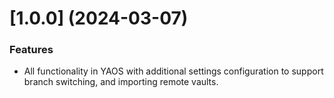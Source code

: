 # [1.0.0] (2024-03-07)

### Features

* All functionality in YAOS with additional settings configuration to support branch switching, and importing remote vaults.

<!-- # [0.7.0](https://github.com/mahyarmirrashed/yaos/compare/0.6.3...0.7.0) (2023-11-02)


### Features

* add command for sync action ([a0b03ec](https://github.com/mahyarmirrashed/yaos/commit/a0b03ec667d4ae7c5fc463aea1e50bcf187f6f62))

## [0.6.3](https://github.com/mahyarmirrashed/yaos/compare/0.6.2...0.6.3) (2023-10-28)

## [0.6.2](https://github.com/mahyarmirrashed/yaos/compare/0.6.1...0.6.2) (2023-10-28)


### Bug Fixes

* await async stage all command ([3dd9554](https://github.com/mahyarmirrashed/yaos/commit/3dd9554e61ec950adf2da79d12508c44b5226b3b))

## [0.6.1](https://github.com/mahyarmirrashed/yaos/compare/0.6.0...0.6.1) (2023-07-22)


### Bug Fixes

* conform to more universal standard of delimiting with `T` ([5644953](https://github.com/mahyarmirrashed/yaos/commit/564495301ebc075b24d9327cafa80c3ae61a1a82))

# [0.6.0](https://github.com/mahyarmirrashed/yaos/compare/0.5.0...0.6.0) (2023-07-22)


### Bug Fixes

* properly detect if is rebasing ([cd8ba77](https://github.com/mahyarmirrashed/yaos/commit/cd8ba779b4b99c2d95992a6d65eb12204d6a8323))
* properly format commit message template datetime ([724ad4e](https://github.com/mahyarmirrashed/yaos/commit/724ad4e0dc1321e4446ee9d326b98bddc507c87b))
* use default device name if not set ([23a9dd4](https://github.com/mahyarmirrashed/yaos/commit/23a9dd4f8319e109936fec3fe196d3773f90c04c))


### Features

* add create issue setting for users to report issues ([18f9592](https://github.com/mahyarmirrashed/yaos/commit/18f95927a31f749a7e15c1009d1e7e48837e50e8))
* add debugging message for when rebasing ([6ed0c37](https://github.com/mahyarmirrashed/yaos/commit/6ed0c37f728067770508e25f11d154d6aacdd031))
* add device name setting with ability to set/unset it ([45ee678](https://github.com/mahyarmirrashed/yaos/commit/45ee6784dcdfbabb1fa594d05def30762d6f42c1))
* add settings for git service to access ([7f194d2](https://github.com/mahyarmirrashed/yaos/commit/7f194d21e502cecf6dd61ba35518452a21524a0f))
* add settings tab with option to set device name ([3261db9](https://github.com/mahyarmirrashed/yaos/commit/3261db95c2fbfd9398448d4431b260c8a9c206c8))
* add toggle settings for file sync and configuration sync ([70d2c55](https://github.com/mahyarmirrashed/yaos/commit/70d2c55190191f1832bcc8d6cfee49cc0c57f34d))
* add type for specifying keys whose values must be boolean ([06357d3](https://github.com/mahyarmirrashed/yaos/commit/06357d322581f8835423dd7d001c847c541aceac))
* handle errors when sync button is pressed and log the error ([1279939](https://github.com/mahyarmirrashed/yaos/commit/1279939e0654c53b2bc863ab10a5977ff4608ad2))
* use device name in backup commit message ([d914f2d](https://github.com/mahyarmirrashed/yaos/commit/d914f2db94c21526497ee2ee58158c752d5e20c7))

# [0.5.0](https://github.com/mahyarmirrashed/yaos/compare/0.4.2...0.5.0) (2023-07-11)


### Bug Fixes

* perform to check adapter is file system adapter ([57d7b8b](https://github.com/mahyarmirrashed/yaos/commit/57d7b8b08b63390f0a03efa3fb4b2b10f4cc65b0))
* remove process that ignores obsidian directory ([28a3856](https://github.com/mahyarmirrashed/yaos/commit/28a3856a626ef9d09ce8971b52d8142652ea90d7))


### Features

* notify user about failure when unexpected adapter is found ([f8a1b32](https://github.com/mahyarmirrashed/yaos/commit/f8a1b32a232d1d51b8dc76fb6f941f71dd709f3f))

## [0.4.2](https://github.com/mahyarmirrashed/yaos/compare/0.4.1...0.4.2) (2023-07-03)


### Bug Fixes

* automatically run `yarn bump` before pushing release ([2f5c429](https://github.com/mahyarmirrashed/yaos/commit/2f5c429e6a1bf82fa366dab7b7efeb5df01603d3))
* update release name to match obsidian's desired name ([eeb8626](https://github.com/mahyarmirrashed/yaos/commit/eeb8626cc89ed383c3bfa621e3b43408c78b730c))

## 0.4.1 (2023-07-03)


### Bug Fixes

* add notices for when repository has not been setup ([6b538bf](https://github.com/mahyarmirrashed/yaos/commit/6b538bf418c4c3d322fd7a77660f223b8edeed24))

# [0.4.0](https://github.com/mahyarmirrashed/yaos/compare/0.3.0...0.4.0) (2023-07-03)


### Features

* add command to show conflicting files modal ([76fcd60](https://github.com/mahyarmirrashed/yaos/commit/76fcd6021ac437252a7e69d240a8bbf1231552da))
* add modal for displaying conflicting files ([a3bf15f](https://github.com/mahyarmirrashed/yaos/commit/a3bf15f0ed918621244a5086909cba69f4cd8c2f))
* add notice when vault successfully backs up ([104c154](https://github.com/mahyarmirrashed/yaos/commit/104c15453038f925c94242a6ca0c8cb3aad57c99))
* use simple git api to get list of conflicting files ([763774f](https://github.com/mahyarmirrashed/yaos/commit/763774f46b9028ab2c486931ca6bb392537c4a5f))

# [0.3.0](https://github.com/mahyarmirrashed/yaos/compare/0.2.0...0.3.0) (2023-07-03)


### Features

* add basic synchronizer method on controller for performing sync action ([918974e](https://github.com/mahyarmirrashed/yaos/commit/918974ec80fdb74cf7025f3a7899f532f164dc3c))
* add method to check if local branch is ahead of remote branch ([c51d8a7](https://github.com/mahyarmirrashed/yaos/commit/c51d8a716412789377f2061d8739b8a039f6ae35))
* add method to check if remote branch is ahead of local branch ([ce44aa9](https://github.com/mahyarmirrashed/yaos/commit/ce44aa9e2463a3df6b3294da4abebd31002f3626))
* add method to force stop of rebase ([bee9df1](https://github.com/mahyarmirrashed/yaos/commit/bee9df18422fe48a82b553e6030591dc8230cb3c))
* add method to list unmerged files in the repository ([002530e](https://github.com/mahyarmirrashed/yaos/commit/002530e402e95469bc8fde9ce3dbe8a1d405004c))
* add method to name if currently rebasing repository ([c1a9f3d](https://github.com/mahyarmirrashed/yaos/commit/c1a9f3d408b5abb25f7db3ea9e1039bc45970f3f))
* add method to pull with rebase merge conflict resolution ([82c9723](https://github.com/mahyarmirrashed/yaos/commit/82c9723a2da95748125359f6b2ba6d1fd3fb0087))
* complete vault backup process ([90eef2b](https://github.com/mahyarmirrashed/yaos/commit/90eef2bc8156271843ba50e606a0859d5b19b581))
* **sync:** add sync controller to manage logic and process ([fe5b771](https://github.com/mahyarmirrashed/yaos/commit/fe5b7717f22d70d948a346ec68ccf9a4008692b7))

# [0.2.0](https://github.com/mahyarmirrashed/yaos/compare/0.1.0...0.2.0) (2023-07-03)


### Bug Fixes

* check again if path is still being tracked after removing from history ([692c450](https://github.com/mahyarmirrashed/yaos/commit/692c450a2b0040f00c87407306682167ca49e0d2))
* pass correct path to git service ([3b340d8](https://github.com/mahyarmirrashed/yaos/commit/3b340d8d1cf2638cb5c3444bb248135940001261))
* properly check if path is being ignored ([576b6c4](https://github.com/mahyarmirrashed/yaos/commit/576b6c4ef55e4d42d7daa3d72063ec5fc89b53f7))
* specify in gitservice interface optional push parameter ([f9cf3b4](https://github.com/mahyarmirrashed/yaos/commit/f9cf3b48c5c0051e91f5dc38577159f793fe1337))
* specify in interface that argument is optional ([5034699](https://github.com/mahyarmirrashed/yaos/commit/503469996726f4a8ce8cbdee514edb623cbbd3e2))
* ungeneralize method ([c229223](https://github.com/mahyarmirrashed/yaos/commit/c229223a37b141b2380f74e0c3f2dd746b903748))
* use different message on stage, commit, and push process ([4fd6707](https://github.com/mahyarmirrashed/yaos/commit/4fd6707da0528ca4aafd8f3b7c43fc873a0cfb41))


### Features

* add basic implementation of git service interface with simple git backend ([dcae94f](https://github.com/mahyarmirrashed/yaos/commit/dcae94f462ef9dafbea75b2e90734761cd0ff290))
* add common git operations ([9ab8763](https://github.com/mahyarmirrashed/yaos/commit/9ab87636cef4d14c26bfe1765c1dca9324f91018))
* add git operation for commiting changes ([7a57d77](https://github.com/mahyarmirrashed/yaos/commit/7a57d77f2bfbb0d5dccb0a3db9029dd0c45a1964))
* add gitignore service ([d512a3d](https://github.com/mahyarmirrashed/yaos/commit/d512a3dedfe23ad71b691587b1ce6d9435162508))
* add interface for git service implementations ([32a6c9f](https://github.com/mahyarmirrashed/yaos/commit/32a6c9f2dc7a28c0a69554d5e347e801bd4c7556))
* add logger for debugging purposes ([987dd02](https://github.com/mahyarmirrashed/yaos/commit/987dd028b6a9b7de6c96d4f6807d0f9b5bb6ae3a))
* add logging message when making commits ([0b4017d](https://github.com/mahyarmirrashed/yaos/commit/0b4017de0e3bbf3f98fd1e710732a8083bbe2596))
* add logging messages when pushing to remote ([f89a93f](https://github.com/mahyarmirrashed/yaos/commit/f89a93f673fcb2673541a14ddbf1979dcd8cadb0))
* add method to check if a remote address is configured for the repository ([7a8776f](https://github.com/mahyarmirrashed/yaos/commit/7a8776f97c37e4cf764332c9f3462a5bdc2cd4ea))
* add method to check if path is being tracked ([460b7c8](https://github.com/mahyarmirrashed/yaos/commit/460b7c8b12c6cf3f5c29a7243690df1df2ea84fc))
* add method to check if unstaged files exist ([b0b0dbf](https://github.com/mahyarmirrashed/yaos/commit/b0b0dbfea4d1ae584cb4b0d51a821e05e6890296))
* add method to delete tracks to certain git ([22717b6](https://github.com/mahyarmirrashed/yaos/commit/22717b646cb2ca6e806f0bac9df352cea885c4f8))
* add, commit, and push newly created `.gitignore` files ([92ec554](https://github.com/mahyarmirrashed/yaos/commit/92ec554a3a7d77c8e7d8fd98250ccdc1ea8cfd5f))
* check if remote repository is configured ([98894a9](https://github.com/mahyarmirrashed/yaos/commit/98894a9cd398e0db39f64d28d56fb41a92f2f60d))
* consolidate logic directly into single try-catch ([7124933](https://github.com/mahyarmirrashed/yaos/commit/7124933398eb8029dd91abaa4bb1006601458acd))
* create distinction between currently and previously tracking files ([768b8d5](https://github.com/mahyarmirrashed/yaos/commit/768b8d5560e8a755e328792911b99fef9db40b74))
* force push after rewriting git commit history ([42281c1](https://github.com/mahyarmirrashed/yaos/commit/42281c11a758f66619f7efed47e1f33daa521b89))
* initialize `.gitignore` with necessary contents to ignore `.obsidian/` ([55cb3f4](https://github.com/mahyarmirrashed/yaos/commit/55cb3f4693b6b38b0de2125c0cc992cca19f340f))
* trigger vault backup every time sync button is pressed ([80d16cd](https://github.com/mahyarmirrashed/yaos/commit/80d16cd22cb5c1e0b24c2e9f9c4c2e7767c8807d))
* use git service to check if current vault is configured as a git repository ([3c935d4](https://github.com/mahyarmirrashed/yaos/commit/3c935d4b03a9adf2677d4da0364c4da92b5231d2))
* use gitignore service to ensure obsidian folder is ignored ([9e1b4fc](https://github.com/mahyarmirrashed/yaos/commit/9e1b4fc449254cbeb341307dfdb41ebfe34a4b8a))

# 0.1.0 (2023-07-02)


### Bug Fixes

* fix variable naming error for `versionsJson` ([c451bcc](https://github.com/mahyarmirrashed/yaos/commit/c451bccc0f59bf2f1a2a8b77c92b17a10ef27c7e))
* only allow release from `main` branch ([f15a5ee](https://github.com/mahyarmirrashed/yaos/commit/f15a5ee333974a2c03fa517242b303b0e7c11be8))
* properly retrive dirname in es module ([132f614](https://github.com/mahyarmirrashed/yaos/commit/132f614cbf4fb299d6cba4a46d4aa76ba5948ed3))


### Features

* add ribbon icon for plugin ([9015ff4](https://github.com/mahyarmirrashed/yaos/commit/9015ff4e9064c58eb06d9131ce3307337cffedcf)) -->